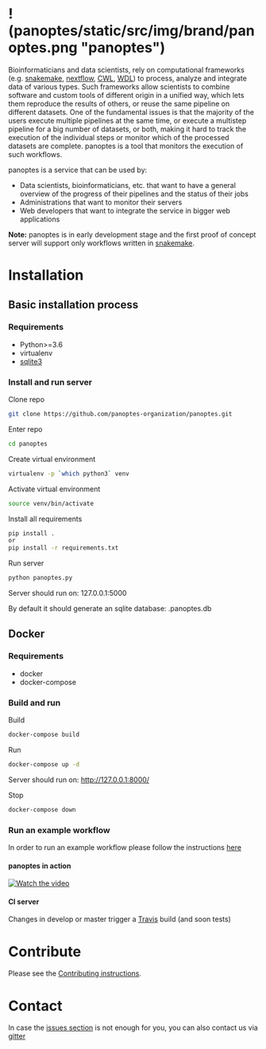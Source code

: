 # !(panoptes/static/src/img/brand/panoptes.png "panoptes")


Bioinformaticians and data scientists, rely on computational frameworks (e.g. [snakemake](https://snakemake.readthedocs.io/en/stable/), [nextflow](https://www.nextflow.io/), [CWL](https://www.commonwl.org/), [WDL](https://software.broadinstitute.org/wdl/)) to process, analyze and integrate data of various types. Such frameworks allow scientists to combine software and custom tools of different origin in a unified way, which lets them reproduce the results of others, or reuse the same pipeline on different datasets. One of the fundamental issues is that the majority of the users execute multiple pipelines at the same time, or execute a multistep pipeline for a big number of datasets, or both, making it hard to track the execution of the individual steps or monitor which of the processed datasets are complete. panoptes is a tool that monitors the execution of such workflows.

panoptes is a service that can be used by:
- Data scientists, bioinformaticians, etc. that want to have a general overview of the progress of their pipelines and the status of their jobs
- Administrations that want to monitor their servers
- Web developers that want to integrate the service in bigger web applications

**Note:** panoptes is in early development stage and the first proof of concept server will support only workflows written in [snakemake](https://snakemake.readthedocs.io/en/stable/).

# Installation

## Basic installation process

### Requirements

- Python>=3.6
- virtualenv
- [sqlite3](https://www.sqlite.org/download.html)

### Install and run server

Clone repo
```bash
git clone https://github.com/panoptes-organization/panoptes.git
```

Enter repo
```bash
cd panoptes
```

Create virtual environment
```bash
virtualenv -p `which python3` venv
```

Activate virtual environment
```bash
source venv/bin/activate
```

Install all requirements
```bash
pip install .
or
pip install -r requirements.txt
```

Run server
```bash
python panoptes.py
```
Server should run on: 127.0.0.1:5000

By default it should generate an sqlite database: .panoptes.db 

## Docker

### Requirements

- docker
- docker-compose

### Build and run

Build
```bash
docker-compose build
```

Run
```bash
docker-compose up -d
```

Server should run on: http://127.0.0.1:8000/

Stop
```bash
docker-compose down
```

### Run an example workflow

In order to run an example workflow please follow the instructions [here](https://github.com/panoptes-organization/snakemake_example_workflow)

#### panoptes in action

[![Watch the video](https://img.youtube.com/vi/de-YSJmq_5s/hqdefault.jpg)](https://www.youtube.com/watch?v=de-YSJmq_5s)

#### CI server

Changes in develop or master trigger a [Travis](https://travis-ci.com/panoptes-organization/panoptes) build (and soon tests)

# Contribute

Please see the [Contributing instructions](CONTRIBUTING.md).

# Contact

In case the [issues section](https://github.com/panoptes-organization/panoptes/issues) is not enough for you, you can also contact us via [gitter](https://gitter.im/panoptes-organization/)
